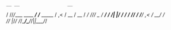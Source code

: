 
    __ __                  __            
   / //_/____  ____  _____/ /_____  _____
  / ,<  / __ \/ __ \/ ___/ //_/ _ \/ ___/
 / /| |/ / / / /_/ / /__/ ,< /  __/ /    
/_/ |_/_/ /_/\____/\___/_/|_|\___/_/     
                                         
